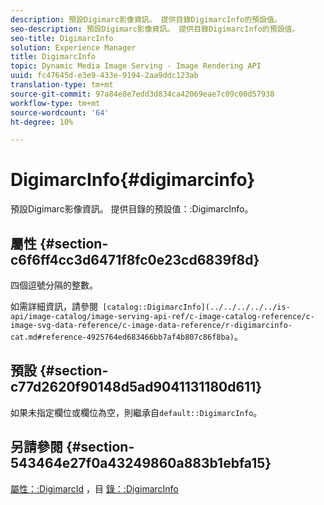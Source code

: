 ```yaml
---
description: 預設Digimarc影像資訊。 提供目錄DigimarcInfo的預設值。
seo-description: 預設Digimarc影像資訊。 提供目錄DigimarcInfo的預設值。
seo-title: DigimarcInfo
solution: Experience Manager
title: DigimarcInfo
topic: Dynamic Media Image Serving - Image Rendering API
uuid: fc47645d-e3e9-433e-9194-2aa9ddc123ab
translation-type: tm+mt
source-git-commit: 97a84e8e7edd3d834ca42069eae7c09c00d57938
workflow-type: tm+mt
source-wordcount: '64'
ht-degree: 10%

---
```



# DigimarcInfo{#digimarcinfo}

預設Digimarc影像資訊。 提供目錄的預設值：:DigimarcInfo。

## 屬性 {#section-c6f6ff4cc3d6471f8fc0e23cd6839f8d}

四個逗號分隔的整數。

如需詳細資訊，請參閱` [catalog::DigimarcInfo](../../../../../is-api/image-catalog/image-serving-api-ref/c-image-catalog-reference/c-image-svg-data-reference/c-image-data-reference/r-digimarcinfo-cat.md#reference-4925764ed683466bb7af4b807c86f8ba)`。

## 預設 {#section-c77d2620f90148d5ad9041131180d611}

如果未指定欄位或欄位為空，則繼承自`default::DigimarcInfo`。

## 另請參閱 {#section-543464e27f0a43249860a883b1ebfa15}

[屬性：:DigimarcId](../../../../../is-api/image-catalog/image-serving-api-ref/c-image-catalog-reference/c-attributes-reference/r-digimarcid.md#reference-33e3eca7f1874510904e5c8645cecd68) ，目 [錄：:DigimarcInfo](../../../../../is-api/image-catalog/image-serving-api-ref/c-image-catalog-reference/c-image-svg-data-reference/c-image-data-reference/r-digimarcinfo-cat.md#reference-4925764ed683466bb7af4b807c86f8ba)
